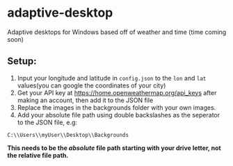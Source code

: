 # adaptive-desktop
Adaptive desktops for Windows based off of weather and time (time coming soon)

## Setup:
1. Input your longitude and latitude in `config.json` to the `lon` and `lat` values(you can google the coordinates of your city)
2. Get your API key at https://home.openweathermap.org/api_keys after making an account, then add it to the JSON file
3. Replace the images in the backgrounds folder with your own images.
4. Add your absolute file path using double backslashes as the seperator to the JSON file, e.g:
```
C:\\Users\\myUser\\Desktop\\Backgrounds
```
**This needs to be the _absolute_ file path starting with your drive letter, not the relative file path.**
